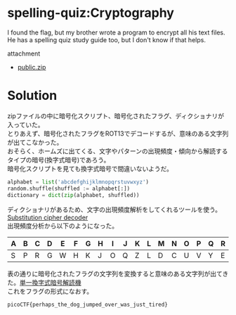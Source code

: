 # spelling-quiz:Cryptography

I found the flag, but my brother wrote a program to encrypt all his text files. He has a spelling quiz study guide too, but I don't know if that helps.

attachment
* [public.zip](spelling-quiz/public.zip)

# Solution

zipファイルの中に暗号化スクリプト、暗号化されたフラグ、ディクショナリが入っていた。\
とりあえず、暗号化されたフラグをROT13でデコードするが、意味のある文字列が出てこなかった。\
おそらく、ホームズに出てくる、文字やパターンの出現頻度・傾向から解読するタイプの暗号(換字式暗号)であろう。\
暗号化スクリプトを見ても換字式暗号で間違いないようだ。
```python
alphabet = list('abcdefghijklmnopqrstuvwxyz')
random.shuffle(shuffled := alphabet[:])
dictionary = dict(zip(alphabet, shuffled))
```
ディクショナリがあるため、文字の出現頻度解析をしてくれるツールを使う。[Substitution cipher decoder](https://planetcalc.com/8047/)\
出現頻度分析から以下のようになった。

|A|B|C|D|E|F|G|H|I|J|K|L|M|N|O|P|Q|R|S|T|U|V|W|X|Y|Z|
|-|-|-|-|-|-|-|-|-|-|-|-|-|-|-|-|-|-|-|-|-|-|-|-|-|-|
|S|P|R|G|W|H|K|J|O|Q|Z|L|D|C|U|V|Y|E|M|N|B|T|I|A|F|X|

表の通りに暗号化されたフラグの文字列を変換すると意味のある文字列が出てきた。[単一換字式暗号解読機](http://www.net.c.dendai.ac.jp/crypto/histogram2.html)\
これをフラグの形式になおす。

`picoCTF{perhaps_the_dog_jumped_over_was_just_tired}`

